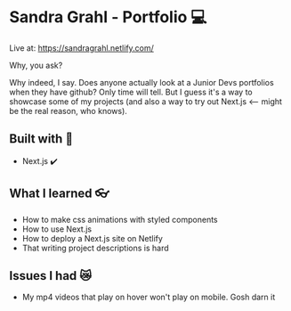 # Sandra Grahl - Portfolio :computer:

Live at: https://sandragrahl.netlify.com/

Why, you ask?

Why indeed, I say. Does anyone actually look at a Junior Devs portfolios when they have github? Only time will tell.
But I guess it's a way to showcase some of my projects (and also a way to try out Next.js <-- might be the real reason, who knows). 

## Built with :hammer:

- Next.js :heavy_check_mark:

## What I learned :eyeglasses:

- How to make css animations with styled components 
- How to use Next.js 
- How to deploy a Next.js site on Netlify 
- That writing project descriptions is hard 

## Issues I had :crying_cat_face:

- My mp4 videos that play on hover won't play on mobile. Gosh darn it 
